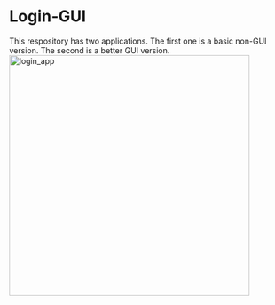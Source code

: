 # Login-GUI
This respository has two applications. The first one is a basic non-GUI version.
The second is a better GUI version.
<img width="433" alt="login_app" src="https://user-images.githubusercontent.com/59129779/95783526-0437d280-0ca0-11eb-94b9-a31acdbf44aa.PNG">
